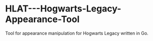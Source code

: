 # HLAT---Hogwarts-Legacy-Appearance-Tool
Tool for appearance manipulation for Hogwarts Legacy written in Go.
